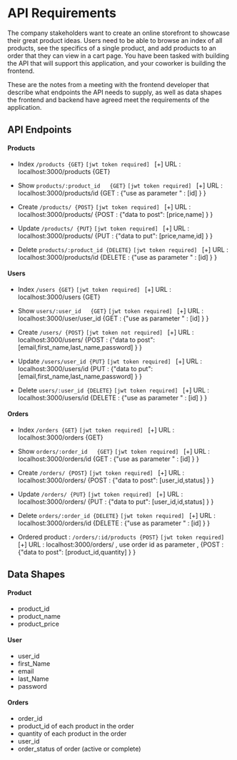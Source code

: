 # API Requirements
The company stakeholders want to create an online storefront to showcase their great product ideas. Users need to be able to browse an index of all products, see the specifics of a single product, and add products to an order that they can view in a cart page. You have been tasked with building the API that will support this application, and your coworker is building the frontend.

These are the notes from a meeting with the frontend developer that describe what endpoints the API needs to supply, as well as data shapes the frontend and backend have agreed meet the requirements of the application. 

## API Endpoints
#### Products
- Index `/products {GET}` `[jwt token required] `
[+] URL : localhost:3000/products {GET}

- Show `products/:product_id   {GET}` `[jwt token required] `
[+]  URL : localhost:3000/products/id {GET : {"use as parameter " : [id] } }
- Create `/products/ {POST}` `[jwt token required] `
[+]  URL : localhost:3000/products/ {POST : {"data to post": [price,name] } }
- Update `/products/ {PUT}` `[jwt token required] `
[+] URL : localhost:3000/products/ {PUT : {"data to put": [price,name,id] } }

- Delete `products/:product_id {DELETE}` `[jwt token required] `
[+]  URL : localhost:3000/products/id {DELETE : {"use as parameter " : [id] } }

#### Users
- Index `/users {GET}` `[jwt token required] `
[+] URL : localhost:3000/users {GET}

- Show `users/:user_id   {GET}` `[jwt token required] `
[+]  URL : localhost:3000/user/user_id {GET : {"use as parameter " : [id] } }
- Create `/users/ {POST}` `[jwt token not required] `
[+]  URL : localhost:3000/users/ {POST : {"data to post": [email,first_name,last_name,password] } }
- Update `/users/user_id {PUT}` `[jwt token required] `
[+] URL : localhost:3000/users/id {PUT : {"data to put": [email,first_name,last_name,password] } }

- Delete `users/:user_id {DELETE}` `[jwt token required] `
[+]  URL : localhost:3000/users/id {DELETE : {"use as parameter " : [id] } }

#### Orders
- Index `/orders {GET}` `[jwt token required] `
[+] URL : localhost:3000/orders {GET}

- Show `orders/:order_id   {GET}` `[jwt token required] `
[+]  URL : localhost:3000/orders/id {GET : {"use as parameter " : [id] } }
- Create `/orders/ {POST}` `[jwt token required] `
[+]  URL : localhost:3000/orders/ {POST : {"data to post": [user_id,status] } }
- Update `/orders/ {PUT}` `[jwt token required] `
[+] URL : localhost:3000/orders/ {PUT : {"data to put": [user_id,id,status] } }

- Delete `orders/:order_id {DELETE}` `[jwt token required] `
[+]  URL : localhost:3000/orders/id {DELETE : {"use as parameter " : [id] } }

- Ordered product : `/orders/:id/products {POST}` `[jwt token required] `
[+]  URL : localhost:3000/orders/ , use order id as parameter , {POST : {"data to post": [product_id,quantity] } }
## Data Shapes
#### Product
- product_id
- product_name
- product_price

#### User
- user_id
- first_Name
- email
- last_Name
- password

#### Orders
- order_id
- product_id of each product in the order
- quantity of each product in the order
- user_id
- order_status of order (active or complete)

